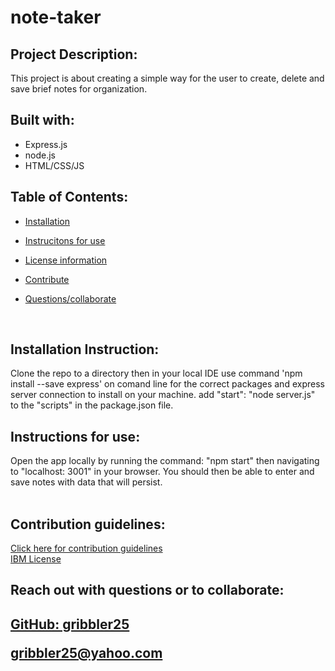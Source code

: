 
# note-taker

## Project Description:
   This project is about creating a simple way for the user to create, delete and save brief notes for organization.
  </br>
  ## Built with:
  - Express.js
  - node.js
  - HTML/CSS/JS
  
 ## Table of Contents:
   
 * <a href="#install">Installation</a>

 * <a href="#inst">Instrucitons for use</a>

 * <a href="#cont">License information</a>

 * <a href="#cont">Contribute</a>
 
 * <a href="#coll">Questions/collaborate </a>
    
 </br>

<h2 id="install"> Installation Instruction:</h2>
  Clone the repo to a directory then in your local IDE use command 'npm install --save express' on comand line for the correct packages and express server connection to install on your machine. add "start": "node server.js" to the "scripts" in the package.json file.
  
  </br>

  <h2 id="inst"> Instructions for use:</h2>
Open the app locally by running the command: "npm start" then navigating to "localhost: 3001" in your browser.  You should then be able to enter and save notes with data that will persist.

  </br>
  </br>


 <h2 id="cont"> Contribution guidelines:</h2>
  <a href="https://www.contributor-covenant.org">  Click here for contribution guidelines </a>
  </br>
  <a href="https://opensource.org/licenses/IPL-1.0">IBM License</a>
  
  </br>


  <footer>
  <h2 id="coll"> Reach out with questions or to collaborate:<h2>

  <a href="https://github.com/gribbler25">GitHub:  gribbler25</a>

  <a href="mailto:gribbler25@yahoo.com">gribbler25@yahoo.com</a>
  </footer>

